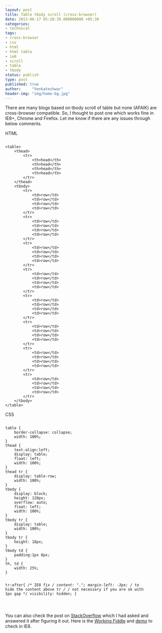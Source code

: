 ```yaml
---
layout: post
title: Table tbody scroll (cross-browser)
date: 2013-06-17 05:28:39.000000000 +05:30
categories:
- technical
tags:
- cross-browser
- css
- html
- html table
- ie8
- scroll
- table
- tbody
status: publish
type: post
published: true
author:     "Venkateshwar"
header-img: "img/home-bg.jpg"
---
```

<p>There are many blogs based on tbody scroll of table but none (AFAIK) are cross-browser compatible. So, I thought to post one which works fine in IE8+, Chrome and Firefox. Let me know if there are any issues through below comments.</p>
<p>HTML</p>
<pre><code>
&lt;table&gt;
    &lt;thead&gt;
        &lt;tr&gt;
            &lt;th&gt;head&lt;/th&gt;
            &lt;th&gt;head&lt;/th&gt;
            &lt;th&gt;head&lt;/th&gt;
            &lt;th&gt;head&lt;/th&gt;
        &lt;/tr&gt;
    &lt;/thead&gt;
    &lt;tbody&gt;
        &lt;tr&gt;
            &lt;td&gt;row&lt;/td&gt;
            &lt;td&gt;row&lt;/td&gt;
            &lt;td&gt;row&lt;/td&gt;
            &lt;td&gt;row&lt;/td&gt;
        &lt;/tr&gt;
        &lt;tr&gt;
            &lt;td&gt;row&lt;/td&gt;
            &lt;td&gt;row&lt;/td&gt;
            &lt;td&gt;row&lt;/td&gt;
            &lt;td&gt;row&lt;/td&gt;
        &lt;/tr&gt;
        &lt;tr&gt;
            &lt;td&gt;row&lt;/td&gt;
            &lt;td&gt;row&lt;/td&gt;
            &lt;td&gt;row&lt;/td&gt;
            &lt;td&gt;row&lt;/td&gt;
        &lt;/tr&gt;
        &lt;tr&gt;
            &lt;td&gt;row&lt;/td&gt;
            &lt;td&gt;row&lt;/td&gt;
            &lt;td&gt;row&lt;/td&gt;
            &lt;td&gt;row&lt;/td&gt;
        &lt;/tr&gt;
        &lt;tr&gt;
            &lt;td&gt;row&lt;/td&gt;
            &lt;td&gt;row&lt;/td&gt;
            &lt;td&gt;row&lt;/td&gt;
            &lt;td&gt;row&lt;/td&gt;
        &lt;/tr&gt;
        &lt;tr&gt;
            &lt;td&gt;row&lt;/td&gt;
            &lt;td&gt;row&lt;/td&gt;
            &lt;td&gt;row&lt;/td&gt;
            &lt;td&gt;row&lt;/td&gt;
        &lt;/tr&gt;
        &lt;tr&gt;
            &lt;td&gt;row&lt;/td&gt;
            &lt;td&gt;row&lt;/td&gt;
            &lt;td&gt;row&lt;/td&gt;
            &lt;td&gt;row&lt;/td&gt;
        &lt;/tr&gt;
        &lt;tr&gt;
            &lt;td&gt;row&lt;/td&gt;
            &lt;td&gt;row&lt;/td&gt;
            &lt;td&gt;row&lt;/td&gt;
            &lt;td&gt;row&lt;/td&gt;
        &lt;/tr&gt;
    &lt;/tbody&gt;
&lt;/table&gt;
</code></pre>
<p>CSS</p>
<pre><code>
table {
    border-collapse: collapse;
    width: 100%;
}
thead {
    text-align:left;
    display: table;
    float: left;
    width: 100%;
}
thead tr {
    display: table-row;
    width: 100%;
}
tbody {
    display: block;
    height: 120px;
    overflow: auto;
    float: left;
    width: 100%;
}
tbody tr {
    display: table;
    width: 100%;
}
tbody tr {
    height: 18px;
}
tbody td {
    padding:1px 8px;
}
th, td {
    width: 25%;
}

tr:after{   /* IE8 fix */
    content: ".";
    margin-left: -3px; /* to hide the content above tr */ /* not necessary if you are ok with 1px gap */
    visibility: hidden;
}

</code></pre>
<p>You can also check the post on <a title="StackOverflow" href="http://stackoverflow.com/q/16984323/1577396" target="_blank">StackOverflow</a> which I had asked and answered it after figuring it out. Here is the <a title="Working Fiddle" href="http://jsfiddle.net/venkateshwar/X8FSw/18/" target="_blank">Working Fiddle</a> and <a title="demo" href="http://jsfiddle.net/venkateshwar/X8FSw/18/show/" target="_blank">demo</a> to check in IE8.</p>
